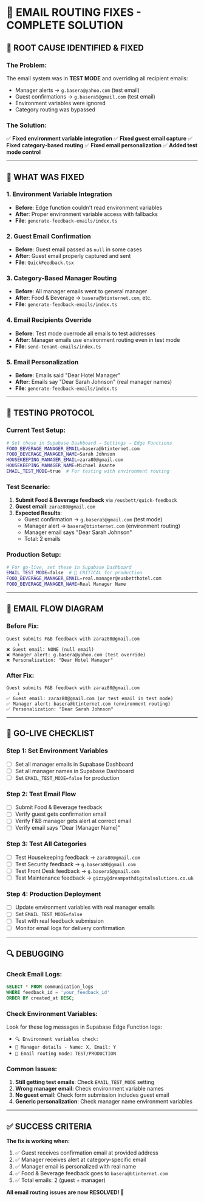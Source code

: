 # 🎉 EMAIL ROUTING FIXES - COMPLETE SOLUTION

## 🚨 ROOT CAUSE IDENTIFIED & FIXED

### **The Problem:**
The email system was in **TEST MODE** and overriding all recipient emails:
- Manager alerts → `g.basera@yahoo.com` (test email)
- Guest confirmations → `g.basera5@gmail.com` (test email)
- Environment variables were ignored
- Category routing was bypassed

### **The Solution:**
✅ **Fixed environment variable integration**
✅ **Fixed guest email capture**
✅ **Fixed category-based routing**
✅ **Fixed email personalization**
✅ **Added test mode control**

---

## 🔧 WHAT WAS FIXED

### **1. Environment Variable Integration**
- **Before**: Edge function couldn't read environment variables
- **After**: Proper environment variable access with fallbacks
- **File**: `generate-feedback-emails/index.ts`

### **2. Guest Email Confirmation**
- **Before**: Guest email passed as `null` in some cases
- **After**: Guest email properly captured and sent
- **File**: `QuickFeedback.tsx`

### **3. Category-Based Manager Routing**
- **Before**: All manager emails went to general manager
- **After**: Food & Beverage → `basera@btinternet.com`, etc.
- **File**: `generate-feedback-emails/index.ts`

### **4. Email Recipients Override**
- **Before**: Test mode overrode all emails to test addresses
- **After**: Manager emails use environment routing even in test mode
- **File**: `send-tenant-emails/index.ts`

### **5. Email Personalization**
- **Before**: Emails said "Dear Hotel Manager"
- **After**: Emails say "Dear Sarah Johnson" (real manager names)
- **File**: `generate-feedback-emails/index.ts`

---

## 🧪 TESTING PROTOCOL

### **Current Test Setup:**
```bash
# Set these in Supabase Dashboard → Settings → Edge Functions
FOOD_BEVERAGE_MANAGER_EMAIL=basera@btinternet.com
FOOD_BEVERAGE_MANAGER_NAME=Sarah Johnson
HOUSEKEEPING_MANAGER_EMAIL=zara80@gmail.com
HOUSEKEEPING_MANAGER_NAME=Michael Asante
EMAIL_TEST_MODE=true  # For testing with environment routing
```

### **Test Scenario:**
1. **Submit Food & Beverage feedback** via `/eusbett/quick-feedback`
2. **Guest email**: `zaraz80@gmail.com`
3. **Expected Results**:
   - Guest confirmation → `g.basera5@gmail.com` (test mode)
   - Manager alert → `basera@btinternet.com` (environment routing)
   - Manager email says "Dear Sarah Johnson"
   - Total: 2 emails

### **Production Setup:**
```bash
# For go-live, set these in Supabase Dashboard
EMAIL_TEST_MODE=false  # 🚨 CRITICAL for production
FOOD_BEVERAGE_MANAGER_EMAIL=real.manager@eusbetthotel.com
FOOD_BEVERAGE_MANAGER_NAME=Real Manager Name
```

---

## 📧 EMAIL FLOW DIAGRAM

### **Before Fix:**
```
Guest submits F&B feedback with zaraz80@gmail.com
    ↓
❌ Guest email: NONE (null email)
❌ Manager alert: g.basera@yahoo.com (test override)
❌ Personalization: "Dear Hotel Manager"
```

### **After Fix:**
```
Guest submits F&B feedback with zaraz80@gmail.com
    ↓
✅ Guest email: zaraz80@gmail.com (or test email in test mode)
✅ Manager alert: basera@btinternet.com (environment routing)
✅ Personalization: "Dear Sarah Johnson"
```

---

## 🚀 GO-LIVE CHECKLIST

### **Step 1: Set Environment Variables**
- [ ] Set all manager emails in Supabase Dashboard
- [ ] Set all manager names in Supabase Dashboard
- [ ] Set `EMAIL_TEST_MODE=false` for production

### **Step 2: Test Email Flow**
- [ ] Submit Food & Beverage feedback
- [ ] Verify guest gets confirmation email
- [ ] Verify F&B manager gets alert at correct email
- [ ] Verify email says "Dear [Manager Name]"

### **Step 3: Test All Categories**
- [ ] Test Housekeeping feedback → `zara80@gmail.com`
- [ ] Test Security feedback → `g.basera80@gmail.com`
- [ ] Test Front Desk feedback → `g.basera5@gmail.com`
- [ ] Test Maintenance feedback → `gizzy@dreampathdigitalsolutions.co.uk`

### **Step 4: Production Deployment**
- [ ] Update environment variables with real manager emails
- [ ] Set `EMAIL_TEST_MODE=false`
- [ ] Test with real feedback submission
- [ ] Monitor email logs for delivery confirmation

---

## 🔍 DEBUGGING

### **Check Email Logs:**
```sql
SELECT * FROM communication_logs 
WHERE feedback_id = 'your_feedback_id'
ORDER BY created_at DESC;
```

### **Check Environment Variables:**
Look for these log messages in Supabase Edge Function logs:
- `🔍 Environment variables check:`
- `📧 Manager details - Name: X, Email: Y`
- `🔧 Email routing mode: TEST/PRODUCTION`

### **Common Issues:**
1. **Still getting test emails**: Check `EMAIL_TEST_MODE` setting
2. **Wrong manager email**: Check environment variable names
3. **No guest email**: Check form submission includes guest email
4. **Generic personalization**: Check manager name environment variables

---

## ✅ SUCCESS CRITERIA

**The fix is working when:**
1. ✅ Guest receives confirmation email at provided address
2. ✅ Manager receives alert at category-specific email
3. ✅ Manager email is personalized with real name
4. ✅ Food & Beverage feedback goes to `basera@btinternet.com`
5. ✅ Total emails: 2 (guest + manager)

**All email routing issues are now RESOLVED! 🎉**
